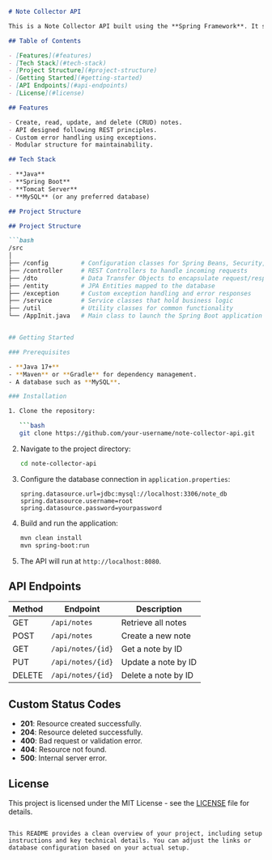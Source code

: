 
```markdown
# Note Collector API

This is a Note Collector API built using the **Spring Framework**. It serves as a backend system for managing notes and provides an organized structure with layers such as DTO, Controller, Service, Entity, Config, and more. The server runs on **Tomcat**.

## Table of Contents

- [Features](#features)
- [Tech Stack](#tech-stack)
- [Project Structure](#project-structure)
- [Getting Started](#getting-started)
- [API Endpoints](#api-endpoints)
- [License](#license)

## Features

- Create, read, update, and delete (CRUD) notes.
- API designed following REST principles.
- Custom error handling using exceptions.
- Modular structure for maintainability.

## Tech Stack

- **Java**
- **Spring Boot**
- **Tomcat Server**
- **MySQL** (or any preferred database)

## Project Structure

## Project Structure

```bash
/src
│
├── /config         # Configuration classes for Spring Beans, Security, etc.
├── /controller     # REST Controllers to handle incoming requests
├── /dto            # Data Transfer Objects to encapsulate request/response
├── /entity         # JPA Entities mapped to the database
├── /exception      # Custom exception handling and error responses
├── /service        # Service classes that hold business logic
├── /util           # Utility classes for common functionality
└── /AppInit.java   # Main class to launch the Spring Boot application


## Getting Started

### Prerequisites

- **Java 17+**
- **Maven** or **Gradle** for dependency management.
- A database such as **MySQL**.

### Installation

1. Clone the repository:

   ```bash
   git clone https://github.com/your-username/note-collector-api.git
   ```

2. Navigate to the project directory:

   ```bash
   cd note-collector-api
   ```

3. Configure the database connection in `application.properties`:

   ```properties
   spring.datasource.url=jdbc:mysql://localhost:3306/note_db
   spring.datasource.username=root
   spring.datasource.password=yourpassword
   ```

4. Build and run the application:

   ```bash
   mvn clean install
   mvn spring-boot:run
   ```

5. The API will run at `http://localhost:8080`.

## API Endpoints

| Method | Endpoint            | Description              |
|--------|---------------------|--------------------------|
| GET    | `/api/notes`         | Retrieve all notes       |
| POST   | `/api/notes`         | Create a new note        |
| GET    | `/api/notes/{id}`    | Get a note by ID         |
| PUT    | `/api/notes/{id}`    | Update a note by ID      |
| DELETE | `/api/notes/{id}`    | Delete a note by ID      |

## Custom Status Codes

- **201**: Resource created successfully.
- **204**: Resource deleted successfully.
- **400**: Bad request or validation error.
- **404**: Resource not found.
- **500**: Internal server error.

## License

This project is licensed under the MIT License - see the [LICENSE](LICENSE) file for details.
```

This README provides a clean overview of your project, including setup instructions and key technical details. You can adjust the links or database configuration based on your actual setup.